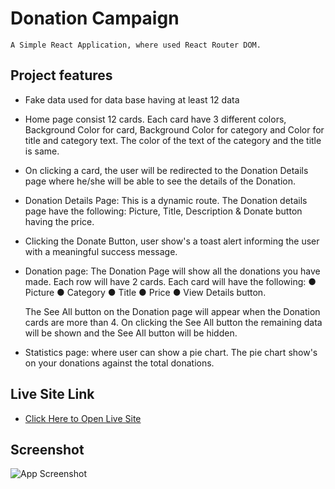 # Donation Campaign
    A Simple React Application, where used React Router DOM. 
## Project features
-   Fake data used for data base having at least 12 data
-   Home page consist 12 cards. Each card have 3 different colors,  Background Color for card,
Background Color for category and 
Color for title and category text. The color of the text of the category and the title is same.

- On clicking a card, the user will be redirected to the Donation Details page where he/she will be able to see the details of the Donation.

- Donation Details Page: This is a dynamic route. The Donation details page have the following:
 Picture, Title, Description & Donate button having the price.
 - Clicking the Donate Button, user show's a toast alert informing the user with a meaningful success message.
 - Donation page: The Donation Page will show all the donations you have made. Each row will have 2 cards. Each card will have the following:
 ● Picture
 ● Category
 ● Title
 ● Price 
● View Details button.

    The See All button on the Donation page will appear when the Donation cards are more than 4. On clicking the See All button the remaining data will be shown and the See All button will be hidden.

- Statistics page: where user can show a pie chart. The pie chart show's on your donations against the total donations.    

## Live Site Link
- [Click Here to Open Live Site](https://6512f4182b163e16e937dc32--unrivaled-seahorse-762154.netlify.app/)

## Screenshot
![App Screenshot](https://i.ibb.co/k1cwjmN/donation-campaign.png)